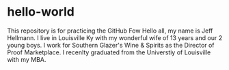 # hello-world
This repository is for practicing the GitHub Fow
Hello all, my name is Jeff Hellmann.  I live in Louisville Ky with my wonderful wife of 13 years and our 2 young boys.  I work for Southern Glazer's Wine & Spirits as the Director of Proof Marketplace. I recenlty graduated from the Universtiy of Louisville with my MBA. 
